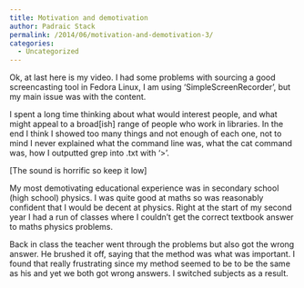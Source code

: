 ```yaml
---
title: Motivation and demotivation
author: Padraic Stack
permalink: /2014/06/motivation-and-demotivation-3/
categories:
  - Uncategorized
---
```

Ok, at last here is my video. I had some problems with sourcing a good screencasting tool in Fedora Linux, I am using &#8216;SimpleScreenRecorder&#8217;, but my main issue was with the content.

I spent a long time thinking about what would interest people, and what might appeal to a broad[ish] range of people who work in libraries. In the end I think I showed too many things and not enough of each one, not to mind I never explained what the command line was, what the cat command was, how I outputted grep into .txt with &#8216;>&#8217;.



[The sound is horrific so keep it low]

My most demotivating educational experience was in secondary school (high school) physics. I was quite good at maths so was reasonably confident that I would be decent at physics. Right at the start of my second year I had a run of classes where I couldn&#8217;t get the correct textbook answer to maths physics problems.

Back in class the teacher went through the problems but also got the wrong answer. He brushed it off, saying that the method was what was important. I found that really frustrating since my method seemed to be to be the same as his and yet we both got wrong answers. I switched subjects as a result.

&nbsp;
